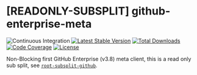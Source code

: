 # [READONLY-SUBSPLIT] github-enterprise-meta


![Continuous Integration](https://github.com/php-api-clients/github-enterprise-meta/workflows/Continuous%20Integration/badge.svg)
[![Latest Stable Version](https://poser.pugx.org/api-clients/github-enterprise-meta/v/stable.png)](https://packagist.org/packages/api-clients/github-enterprise-meta)
[![Total Downloads](https://poser.pugx.org/api-clients/github-enterprise-meta/downloads.png)](https://packagist.org/packages/api-clients/github-enterprise-meta)
[![Code Coverage](https://scrutinizer-ci.com/g/php-api-clients/github-enterprise-meta/badges/coverage.png?b==)](https://scrutinizer-ci.com/g/php-api-clients/github-enterprise-meta/?branch=)
[![License](https://poser.pugx.org/api-clients/github-enterprise-meta/license.png)](https://packagist.org/packages/api-clients/github-enterprise-meta)

Non-Blocking first GitHub Enterprise (v3.8) meta client, this is a read only sub split, see [`root-subsplit-github`](https://github.com/php-api-clients/root-subsplit-github).
